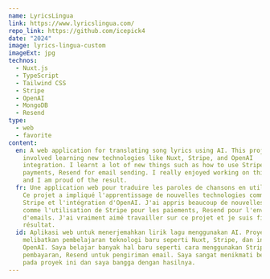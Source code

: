 ```yaml
---
name: LyricsLingua
link: https://www.lyricslingua.com/
repo_link: https://github.com/icepick4
date: "2024"
image: lyrics-lingua-custom
imageExt: jpg
technos:
  - Nuxt.js
  - TypeScript
  - Tailwind CSS
  - Stripe
  - OpenAI
  - MongoDB
  - Resend
type:
  - web
  - favorite
content:
  en: A web application for translating song lyrics using AI. This project
    involved learning new technologies like Nuxt, Stripe, and OpenAI
    integration. I learnt a lot of new things such as how to use Stripe for
    payments, Resend for email sending. I really enjoyed working on this project
    and I am proud of the result.
  fr: Une application web pour traduire les paroles de chansons en utilisant l'IA.
    Ce projet a impliqué l'apprentissage de nouvelles technologies comme Nuxt,
    Stripe et l'intégration d'OpenAI. J'ai appris beaucoup de nouvelles choses
    comme l'utilisation de Stripe pour les paiements, Resend pour l'envoi
    d'emails. J'ai vraiment aimé travailler sur ce projet et je suis fier du
    résultat.
  id: Aplikasi web untuk menerjemahkan lirik lagu menggunakan AI. Proyek ini
    melibatkan pembelajaran teknologi baru seperti Nuxt, Stripe, dan integrasi
    OpenAI. Saya belajar banyak hal baru seperti cara menggunakan Stripe untuk
    pembayaran, Resend untuk pengiriman email. Saya sangat menikmati bekerja
    pada proyek ini dan saya bangga dengan hasilnya.
---
```

